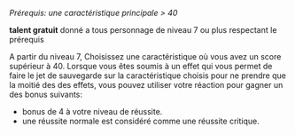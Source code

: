*Prérequis: une caractéristique principale > 40*

**talent gratuit** donné a tous personnage de niveau 7 ou plus respectant le prérequis

A partir du niveau 7, Choisissez une caractéristique où vous avez un score supérieur à 40.
Lorsque vous êtes soumis à un effet qui vous permet de faire le jet de sauvegarde sur la caractéristique choisis pour ne prendre que la moitié des des effets, vous pouvez utiliser votre réaction pour gagner un des bonus suivants:
- bonus de 4 à votre niveau de réussite.
- une réussite normale est considéré comme une réussite critique.
